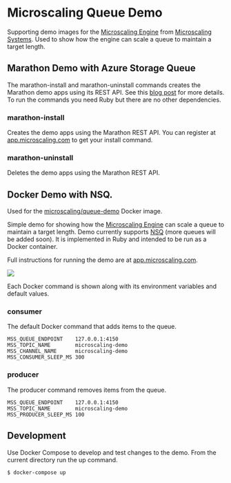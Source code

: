 # Microscaling Queue Demo

Supporting demo images for the [Microscaling Engine](https://github.com/microscaling/microscaling) from [Microscaling Systems](https://microscaling.com). Used to show how the engine can scale a queue to maintain a target length.

## Marathon Demo with Azure Storage Queue

The marathon-install and marathon-uninstall commands creates the Marathon demo apps using its REST API. See this [blog post](http://blog.microscaling.com/2016/05/microscaling-marathon-with-dcos-on.html) for more details. To run the commands you need Ruby but there are no other dependencies.

### marathon-install

Creates the demo apps using the Marathon REST API. You can register at [app.microscaling.com](https://app.microscaling.com) to get your install command.

### marathon-uninstall

Deletes the demo apps using the Marathon REST API.

## Docker Demo with NSQ.

Used for the [microscaling/queue-demo](https://hub.docker.com/r/microscaling/queue-demo/) Docker image.

Simple demo for showing how the [Microscaling Engine](https://github.com/microscaling/microscaling) can scale a queue to maintain a target length. Demo currently supports [NSQ](http://nsq.io/) (more queues will be added soon). It is implemented in Ruby and intended to be run as a Docker container.

Full instructions for running the demo are at [app.microscaling.com](https://app.microscaling.com).

[![](https://imagelayers.io/badge/microscaling/queue-demo:latest.svg)](https://imagelayers.io/?images=microscaling/queue-demo:latest 'Get your own badge on imagelayers.io')

Each Docker command is shown along with its environment variables and default values.

### consumer

The default Docker command that adds items to the queue.

```
MSS_QUEUE_ENDPOINT    127.0.0.1:4150
MSS_TOPIC_NAME        microscaling-demo
MSS_CHANNEL_NAME      microscaling-demo
MSS_CONSUMER_SLEEP_MS 300
```

### producer

The producer command removes items from the queue.

```
MSS_QUEUE_ENDPOINT    127.0.0.1:4150
MSS_TOPIC_NAME        microscaling-demo
MSS_PRODUCER_SLEEP_MS 100
```

## Development

Use Docker Compose to develop and test changes to the demo. From the current directory
run the up command.

```
$ docker-compose up
```
